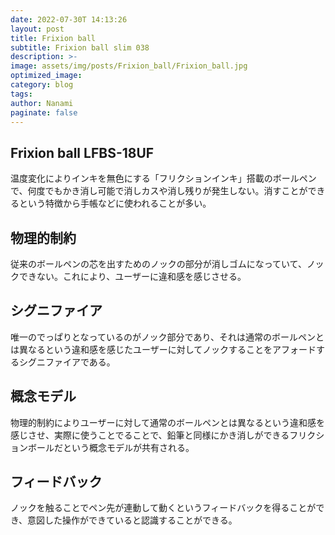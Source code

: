 ```yaml
---
date: 2022-07-30T 14:13:26
layout: post
title: Frixion ball
subtitle: Frixion ball slim 038
description: >-
image: assets/img/posts/Frixion_ball/Frixion_ball.jpg
optimized_image: 
category: blog
tags: 
author: Nanami
paginate: false
---
```


## Frixion ball LFBS-18UF

温度変化によりインキを無色にする「フリクションインキ」搭載のボールペンで、何度でもかき消し可能で消しカスや消し残りが発生しない。消すことができるという特徴から手帳などに使われることが多い。


## 物理的制約

従来のボールペンの芯を出すためのノックの部分が消しゴムになっていて、ノックできない。これにより、ユーザーに違和感を感じさせる。

## シグニファイア

唯一のでっぱりとなっているのがノック部分であり、それは通常のボールペンとは異なるという違和感を感じたユーザーに対してノックすることをアフォードするシグニファイアである。

## 概念モデル

物理的制約によりユーザーに対して通常のボールペンとは異なるという違和感を感じさせ、実際に使うことでることで、鉛筆と同様にかき消しができるフリクションボールだという概念モデルが共有される。

## フィードバック

ノックを触ることでペン先が連動して動くというフィードバックを得ることができ、意図した操作ができていると認識することができる。